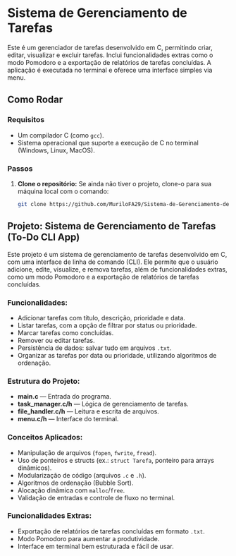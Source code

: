 # Sistema de Gerenciamento de Tarefas

Este é um gerenciador de tarefas desenvolvido em C, permitindo criar, editar, visualizar e excluir tarefas. Inclui funcionalidades extras como o modo Pomodoro e a exportação de relatórios de tarefas concluídas. A aplicação é executada no terminal e oferece uma interface simples via menu.

## Como Rodar

### Requisitos

- Um compilador C (como `gcc`).
- Sistema operacional que suporte a execução de C no terminal (Windows, Linux, MacOS).

### Passos

1. **Clone o repositório:**
   Se ainda não tiver o projeto, clone-o para sua máquina local com o comando:
   ```bash
   git clone https://github.com/MuriloFA29/Sistema-de-Gerenciamento-de-Tarefas.git

## Projeto: Sistema de Gerenciamento de Tarefas (To-Do CLI App)

Este projeto é um sistema de gerenciamento de tarefas desenvolvido em C, com uma interface de linha de comando (CLI). Ele permite que o usuário adicione, edite, visualize, e remova tarefas, além de funcionalidades extras, como um modo Pomodoro e a exportação de relatórios de tarefas concluídas.

### Funcionalidades:
- Adicionar tarefas com título, descrição, prioridade e data.
- Listar tarefas, com a opção de filtrar por status ou prioridade.
- Marcar tarefas como concluídas.
- Remover ou editar tarefas.
- Persistência de dados: salvar tudo em arquivos `.txt`.
- Organizar as tarefas por data ou prioridade, utilizando algoritmos de ordenação.

### Estrutura do Projeto:
- **main.c** — Entrada do programa.
- **task_manager.c/h** — Lógica de gerenciamento de tarefas.
- **file_handler.c/h** — Leitura e escrita de arquivos.
- **menu.c/h** — Interface do terminal.

### Conceitos Aplicados:
- Manipulação de arquivos (`fopen`, `fwrite`, `fread`).
- Uso de ponteiros e structs (ex.: `struct Tarefa`, ponteiro para arrays dinâmicos).
- Modularização de código (arquivos `.c` e `.h`).
- Algoritmos de ordenação (Bubble Sort).
- Alocação dinâmica com `malloc`/`free`.
- Validação de entradas e controle de fluxo no terminal.

### Funcionalidades Extras:
- Exportação de relatórios de tarefas concluídas em formato `.txt`.
- Modo Pomodoro para aumentar a produtividade.
- Interface em terminal bem estruturada e fácil de usar.
